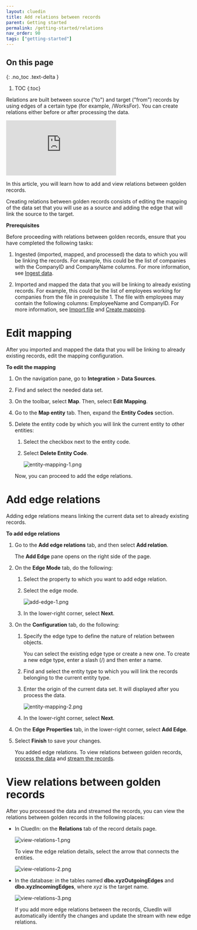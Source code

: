 ```yaml
---
layout: cluedin
title: Add relations between records
parent: Getting started
permalink: /getting-started/relations
nav_order: 90
tags: ["getting-started"]
---
```

## On this page
{: .no_toc .text-delta }
1. TOC
{:toc}

Relations are built between source ("to") and target ("from") records by using edges of a certain type (for example, /WorksFor). You can create relations either before or after processing the data.

<div class="videoFrame">
<iframe src="https://player.vimeo.com/video/854717569?badge=0&amp;autopause=0&amp;player_id=0&amp;app_id=58479" frameborder="0" allow="autoplay; fullscreen; picture-in-picture" title="Getting started with relations in CluedIn"></iframe>
</div>

In this article, you will learn how to add and view relations between golden records.

Creating relations between golden records consists of editing the mapping of the data set that you will use as a source and adding the edge that will link the source to the target.

**Prerequisites**

Before proceeding with relations between golden records, ensure that you have completed the following tasks:

1. Ingested (imported, mapped, and processed) the data to which you will be linking the records. For example, this could be the list of companies with the CompanyID and CompanyName columns. For more information, see [Ingest data](/getting-started/data-ingestion).

1. Imported and mapped the data that you will be linking to already existing records. For example, this could be the list of employees working for companies from the file in prerequisite 1. The file with employees may contain the following columns: EmployeeName and CompanyID. For more information, see [Import file](/getting-started/data-ingestion#import-file) and [Create mapping](/getting-started/data-ingestion#create-mapping).

# Edit mapping

After you imported and mapped the data that you will be linking to already existing records, edit the mapping configuration.

**To edit the mapping**

1. On the navigation pane, go to **Integration** > **Data Sources**.

1. Find and select the needed data set.

1. On the toolbar, select **Map**. Then, select **Edit Mapping**.

1. Go to the **Map entity** tab. Then, expand the **Entity Codes** section.

1. Delete the entity code by which you will link the current entity to other entities:

    1. Select the checkbox next to the entity code.

    1. Select **Delete Entity Code**.

        ![entity-mapping-1.png](../../assets/images/getting-started/relations/entity-mapping-1.png)

    Now, you can proceed to add the edge relations.

# Add edge relations

Adding edge relations means linking the current data set to already existing records.

**To add edge relations**

1. Go to the **Add edge relations** tab, and then select **Add relation**.

    The **Add Edge** pane opens on the right side of the page.

1. On the **Edge Mode** tab, do the following:

    1. Select the property to which you want to add edge relation.

    1. Select the edge mode.

        ![add-edge-1.png](../../assets/images/getting-started/relations/add-edge-1.png)

    1. In the lower-right corner, select **Next**.

1. On the **Configuration** tab, do the following:

    1. Specify the edge type to define the nature of relation between objects.

        You can select the existing edge type or create a new one. To create a new edge type, enter a slash (/) and then enter a name.

    1. Find and select the entity type to which you will link the records belonging to the current entity type.

    1. Enter the origin of the current data set. It will displayed after you process the data.

        ![entity-mapping-2.png](../../assets/images/getting-started/relations/entity-mapping-2.png)

    1. In the lower-right corner, select **Next**.

1. On the **Edge Properties** tab, in the lower-right corner, select **Add Edge**.

1. Select **Finish** to save your changes.

    You added edge relations. To view relations between golden records, [process the data](/getting-started/data-ingestion#process-data) and [stream the records](/getting-started/data-streaming).

# View relations between golden records

After you processed the data and streamed the records, you can view the relations between golden records in the following places:

- In CluedIn: on the **Relations** tab of the record details page.

    ![view-relations-1.png](../../assets/images/getting-started/relations/view-relations-1.png)

    To view the edge relation details, select the arrow that connects the entities.

    ![view-relations-2.png](../../assets/images/getting-started/relations/view-relations-2.png)

- In the database: in the tables named **dbo.xyzOutgoingEdges** and **dbo.xyzIncomingEdges**, where _xyz_ is the target name.

    ![view-relations-3.png](../../assets/images/getting-started/relations/view-relations-3.png)

    If you add more edge relations between the records, CluedIn will automatically identify the changes and update the stream with new edge relations.